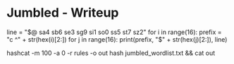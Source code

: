# Jumbled - Writeup

line = "$@ sa4 sb6 se3 sg9 si1 so0 ss5 st7 sz2"
for i in range(16):
  prefix = "c ^" + str(hex(i)[2:])
  for j in range(16):
    print(prefix, "$" + str(hex(j)[2:]), line)


hashcat -m 100 -a 0 -r rules -o out hash jumbled_wordlist.txt && cat out
